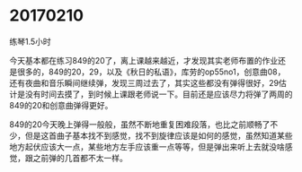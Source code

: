 # 20170210

练琴1.5小时

今天基本都在练习849的20了，离上课越来越近，才发现其实老师布置的作业还是很多的，849的20，29，以及《秋日的私语》，库劳的op55no1，创意曲08，还有夜曲和音乐瞬间继续弹，发现三周过去了，其实这些都没有弹得很好，29估计是没有时间去摸了，到时候上课跟老师说一下。目前还是应该尽力将弹了两周的849的20和创意曲弹得更好。

849的20今天晚上弹得一般般，虽然不断地重复困难段落，也比之前顺畅了不少，但是这首曲子基本找不到感觉，找不到旋律应该是如何的感觉，虽然知道某些地方起伏应该大一点，某些地方左手应该重一点等等，但是弹出来听上去就没啥感觉，跟之前弹的几首都不太一样。
